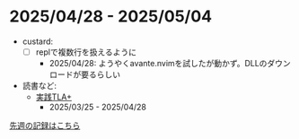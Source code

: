 # 2025/04/28 - 2025/05/04

- custard:
    - [ ] replで複数行を扱えるように
        - 2025/04/28: ようやくavante.nvimを試したが動かず。DLLのダウンロードが要るらしい
- 読書など:
    - [実践TLA+](https://www.shoeisha.co.jp/book/detail/9784798169163)
        - 2025/03/25 - 2025/04/28

[先週の記録はこちら](https://github.com/igrep/daily-commits/blob/ff19f739b12e1b1cd6314468dc49d758bb3f304e/yesterday.md)
